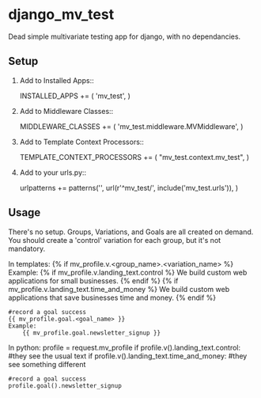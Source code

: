 django_mv_test
==============

Dead simple multivariate testing app for django, with no dependancies.

Setup
-----

1. Add to Installed Apps::

    INSTALLED_APPS += (
        'mv_test',
    )
    
2. Add to Middleware Classes::

    MIDDLEWARE_CLASSES += (
        'mv_test.middleware.MVMiddleware',
    )

3. Add to Template Context Processors::
    
    TEMPLATE_CONTEXT_PROCESSORS += (
        "mv_test.context.mv_test",
    )

4. Add to your urls.py::

    urlpatterns += patterns('',
        url(r'^mv_test/', include('mv_test.urls')),
    )

    
Usage
-----

There's no setup. Groups, Variations, and Goals are all created on demand.
You should create a 'control' variation for each group, but it's not mandatory.

In templates:
    {% if mv_profile.v.<group_name>.<variation_name> %}
    Example:
        {% if mv_profile.v.landing_text.control %}
            We build custom web applications for small businesses.
        {% endif %}
        {% if mv_profile.v.landing_text.time_and_money %}
            We build custom web applications that save businesses time and money.
        {% endif %}
        
    #record a goal success
    {{ mv_profile.goal.<goal_name> }}
    Example:
        {{ mv_profile.goal.newsletter_signup }}
        
In python:
    profile = request.mv_profile
    if profile.v().landing_text.control:
        #they see the usual text
    if profile.v().landing_text.time_and_money:
        #they see something different
        
    #record a goal success
    profile.goal().newsletter_signup



